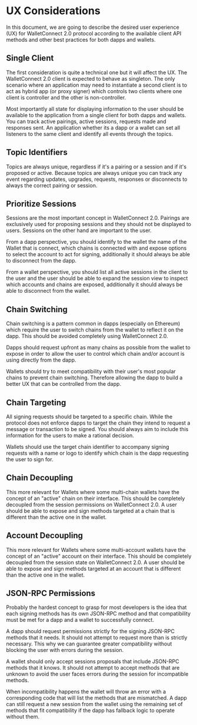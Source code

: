 # UX Considerations

In this document, we are going to describe the desired user experience (UX) for WalletConnect 2.0 protocol according to the available client API methods and other best practices for both dapps and wallets.

## Single Client

The first consideration is quite a technical one but it will affect the UX. The WalletConnect 2.0 client is expected to behave as singleton. The only scenario where an application may need to instantiate a second client is to act as hybrid app (or proxy signer) which controls two clients where one client is controller and the other is non-controller.

Most importantly all state for displaying information to the user should be available to the application from a single client for both dapps and wallets. You can track active pairings, active sessions, requests made and responses sent. An application whether its a dapp or a wallet can set all listeners to the same client and identify all events through the topics.

## Topic Identifiers

Topics are always unique, regardless if it's a pairing or a session and if it's proposed or active. Because topics are always unique you can track any event regarding updates, upgrades, requests, responses or disconnects to always the correct pairing or session.

## Prioritize Sessions

Sessions are the most important concept in WalletConnect 2.0. Pairings are exclusively used for proposing sessions and they should not be displayed to users. Sessions on the other hand are important to the user.

From a dapp perspective, you should identify to the wallet the name of the Wallet that is connect, which chains is connected with and expose options to select the account to act for signing, additionally it should always be able to disconnect from the dapp.

From a wallet perspective, you should list all active sessions in the client to the user and the user should be able to expand the session view to inspect which accounts and chains are exposed, additionally it should always be able to disconnect from the wallet.

## Chain Switching

Chain switching is a pattern common in dapps (especially on Ethereum) which require the user to switch chains from the wallet to reflect it on the dapp. This should be avoided completely using WalletConnect 2.0.

Dapps should request upfront as many chains as possible from the wallet to expose in order to allow the user to control which chain and/or account is using directly from the dapp.

Wallets should try to meet compatibility with their user's most popular chains to prevent chain switching. Therefore allowing the dapp to build a better UX that can be controlled from the dapp.

## Chain Targeting

All signing requests should be targeted to a specific chain. While the protocol does not enforce dapps to target the chain they intend to request a message or transaction to be signed. You should always aim to include this information for the users to make a rational decision.

Wallets should use the target chain identifier to accompany signing requests with a name or logo to identify which chain is the dapp requesting the user to sign for.

## Chain Decoupling

This more relevant for Wallets where some multi-chain wallets have the concept of an "active" chain on their interface. This should be completely decoupled from the session permissions on WalletConnect 2.0. A user should be able to expose and sign methods targeted at a chain that is different than the active one in the wallet.

## Account Decoupling

This more relevant for Wallets where some multi-account wallets have the concept of an "active" account on their interface. This should be completely decoupled from the session state on WalletConnect 2.0. A user should be able to expose and sign methods targeted at an account that is different than the active one in the wallet.

## JSON-RPC Permissions

Probably the hardest concept to grasp for most developers is the idea that each signing methods has its own JSON-RPC method and that compatibility must be met for a dapp and a wallet to successfully connect.

A dapp should request permissions strictly for the signing JSON-RPC methods that it needs. It should not attempt to request more than is strictly necessary. This why we can guarantee greater compatibility without blocking the user with errors during the session.

A wallet should only accept sessions proposals that include JSON-RPC methods that it knows. It should not attempt to accept methods that are unknown to avoid the user faces errors during the session for incompatible methods.

When incompatibility happens the wallet will throw an error with a corresponding code that will list the methods that are mismatched. A dapp can still request a new session from the wallet using the remaining set of methods that fit compatibility if the dapp has fallback logic to operate without them.
